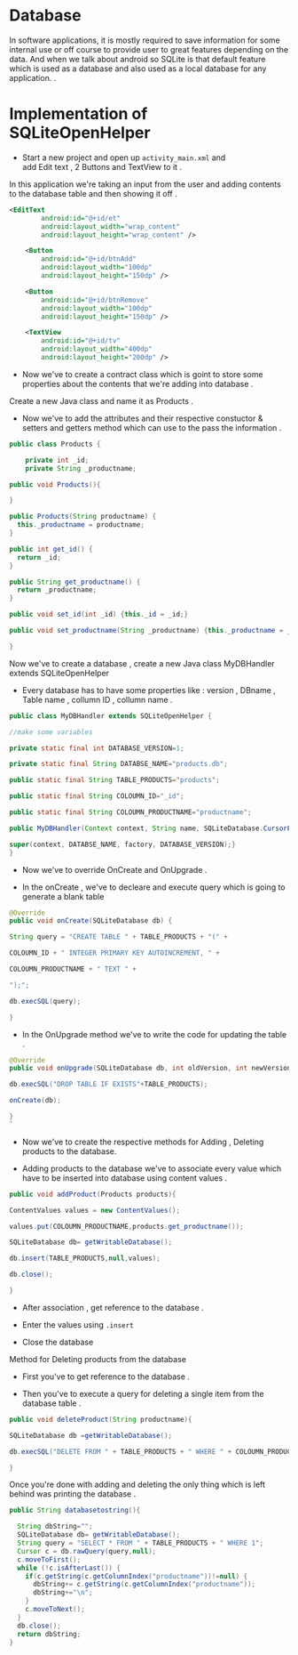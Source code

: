 # Database

In software applications, it is mostly required to save information for some internal use or off course to provide user to great features depending on the data. And when we talk about android so SQLite is that default feature which is used as a database and also used as a local database for any application. .

# Implementation of SQLiteOpenHelper

* Start a new project and open up `activity_main.xml` and  
  add Edit text , 2 Buttons and TextView to it .

In this application we're taking an input from the user and adding contents to the database table and then showing it off .

```xml
<EditText
        android:id="@+id/et"
        android:layout_width="wrap_content"
        android:layout_height="wrap_content" />

    <Button
        android:id="@+id/btnAdd"
        android:layout_width="100dp"
        android:layout_height="150dp" />

    <Button
        android:id="@+id/btnRemove"
        android:layout_width="100dp"
        android:layout_height="150dp" />

    <TextView
        android:id="@+id/tv"
        android:layout_width="400dp"
        android:layout_height="200dp" />
```

* Now we've to create a contract class which is goint to store some properties about the contents that we're adding into database .

Create a new Java class and name it as Products .

* Now we've to add the attributes and their respective constuctor & setters and getters method which can use to the pass the information .

```java
public class Products {

    private int _id;
    private String _productname;

public void Products(){

}

public Products(String productname) {
  this._productname = productname;
}

public int get_id() {
  return _id;
}

public String get_productname() {
  return _productname;
}

public void set_id(int _id) {this._id = _id;}

public void set_productname(String _productname) {this._productname = _productname;}

}
```

Now we've to create a database , create a new Java class MyDBHandler extends SQLiteOpenHelper

* Every database has to have some properties like : version , DBname , Table name , collumn ID , collumn name .

```java
public class MyDBHandler extends SQLiteOpenHelper {

//make some variables

private static final int DATABASE_VERSION=1;

private static final String DATABSE_NAME="products.db";

public static final String TABLE_PRODUCTS="products";

public static final String COLOUMN_ID="_id";

public static final String COLOUMN_PRODUCTNAME="productname";

public MyDBHandler(Context context, String name, SQLiteDatabase.CursorFactory factory, int version) {

super(context, DATABSE_NAME, factory, DATABASE_VERSION);}
}
```

* Now we've to override OnCreate and OnUpgrade .

* In the onCreate , we've to decleare and execute query which is going to generate a blank table

```java
@Override
public void onCreate(SQLiteDatabase db) {

String query = "CREATE TABLE " + TABLE_PRODUCTS + "(" +

COLOUMN_ID + " INTEGER PRIMARY KEY AUTOINCREMENT, " +

COLOUMN_PRODUCTNAME + " TEXT " +

");";

db.execSQL(query);

}
```

* In the OnUpgrade method we've to write the code for updating the table .

```java
@Override
public void onUpgrade(SQLiteDatabase db, int oldVersion, int newVersion) {

db.execSQL("DROP TABLE IF EXISTS"+TABLE_PRODUCTS);

onCreate(db);

}
`
```

* Now we've to create the respective methods for Adding , Deleting products to the database.

* Adding products to the database we've to associate every value which have to be inserted into database using content values .

```java
public void addProduct(Products products){

ContentValues values = new ContentValues();

values.put(COLOUMN_PRODUCTNAME,products.get_productname());

SQLiteDatabase db= getWritableDatabase();

db.insert(TABLE_PRODUCTS,null,values);

db.close();

}
```

* After association , get reference to the database .

* Enter the values using `.insert` 

* Close the database

Method for Deleting products from the database 

* First you've to get reference to the database .

* Then you've to execute a query for deleting a single item from the database table .

```java
public void deleteProduct(String productname){

SQLiteDatabase db =getWritableDatabase();

db.execSQL("DELETE FROM " + TABLE_PRODUCTS + " WHERE " + COLOUMN_PRODUCTNAME + "=\"" + productname + "\";");

}
 ```
 
Once you're done with adding and deleting the only thing which is left behind was printing the database .

```java
public String databasetostring(){

  String dbString="";
  SQLiteDatabase db= getWritableDatabase();
  String query = "SELECT * FROM " + TABLE_PRODUCTS + " WHERE 1";
  Cursor c = db.rawQuery(query,null);
  c.moveToFirst();
  while (!c.isAfterLast()) {
    if(c.getString(c.getColumnIndex("productname"))!=null) {
      dbString+= c.getString(c.getColumnIndex("productname"));
      dbString+="\n";
    }
    c.moveToNext();
  }
  db.close();
  return dbString;
}
```
